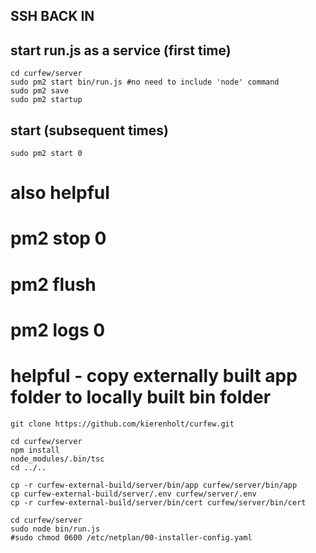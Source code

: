## SSH BACK IN 

## start run.js as a service (first time)
    cd curfew/server
    sudo pm2 start bin/run.js #no need to include 'node' command
    sudo pm2 save
    sudo pm2 startup

## start (subsequent times)
    sudo pm2 start 0
    

# also helpful
#   pm2 stop 0
#   pm2 flush
#   pm2 logs 0

# helpful - copy externally built app folder to locally built bin folder
    git clone https://github.com/kierenholt/curfew.git

    cd curfew/server
    npm install
    node_modules/.bin/tsc
    cd ../..

    cp -r curfew-external-build/server/bin/app curfew/server/bin/app
    cp curfew-external-build/server/.env curfew/server/.env
    cp -r curfew-external-build/server/bin/cert curfew/server/bin/cert
    
    cd curfew/server
    sudo node bin/run.js
    #sudo chmod 0600 /etc/netplan/00-installer-config.yaml